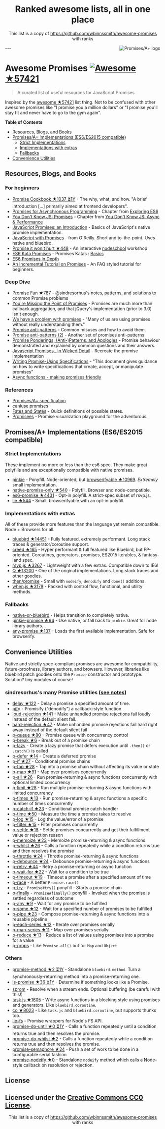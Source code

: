 <h1 align="center">
Ranked awesome lists, all in one place
</h1>
<p align="center">
	This list is a copy of <a href="https://github.com/wbinnssmith/awesome-promises">https://github.com/wbinnssmith/awesome-promises</a> with ranks
</p>
---
<a href="https://promisesaplus.com/">
    <img src="https://promisesaplus.com/assets/logo-small.png" alt="Promises/A+ logo" align="right" />
</a>

# Awesome Promises [![Awesome](https://cdn.rawgit.com/sindresorhus/awesome/d7305f38d29fed78fa85652e3a63e154dd8e8829/media/badge.svg) ★57421](https://github.com/sindresorhus/awesome)

> A curated list of useful resources for JavaScript Promises

Inspired by the [awesome ★57421](https://github.com/sindresorhus/awesome) list thing. Not to be confused with other awesome promises like "I promise you a million dollars" or "I promise you'll stay fit and never have to go to the gym again".

**Table of Contents**

- [Resources, Blogs, and Books](#resources-blogs-and-books)
- [Promises/A+ Implementations (ES6/ES2015 compatible)](#promisesa-implementations-es6es2015-compatible)
  - [Strict Implementations](#strict-implementations)
  - [Implementations with extras](#implementations-with-extras)
  - [Fallbacks](#fallbacks)
- [Convenience Utilities](#convenience-utilities)

## Resources, Blogs, and Books

### For beginners
* [Promise Cookbook ★1037 ⏳1Y](https://github.com/mattdesl/promise-cookbook) - The why, what, and how. "A brief introduction [...] primarily aimed at frontend developers".
* [Promises for Asynchronous Programming](http://exploringjs.com/es6/ch_promises.html) - Chapter from [Exploring ES6](http://exploringjs.com/)
* [You Don't Know JS: Promises](https://github.com/getify/You-Dont-Know-JS/blob/master/async%20&%20performance/ch3.md) - Chapter from [You Don't Know JS: Async & Performance](https://github.com/getify/You-Dont-Know-JS/tree/master/async%20%26%20performance)
* [JavaScript Promises: an Introduction](https://developers.google.com/web/fundamentals/getting-started/primers/promises) - Basics of JavaScript's native promise implementation.
* [JavaScript with Promises](http://shop.oreilly.com/product/0636920032151.do) - from O'Reilly. Short and to-the-point. Uses native and bluebird.
* [Promise it won't hurt ★448](https://github.com/stevekane/promise-it-wont-hurt) - An interactive [nodeschool](https://nodeschool.io/) workshop
* [ES6 Kata Promises](http://es6katas.org/) - Promises Katas : [Basics](http://tddbin.com/#?kata=es6/language/promise/basics)
* [ES6 Promises in Depth](https://ponyfoo.com/articles/es6-promises-in-depth)
* [An Incremental Tutorial on Promises](http://www.sohamkamani.com/blog/2016/08/28/incremenal-tutorial-to-promises/) - An FAQ styled tutorial for beginners.

### Deep Dive
* [Promise Fun ★787](https://github.com/sindresorhus/promise-fun) - @sindresorhus's notes, patterns, and solutions to common Promise problems
* [You're Missing the Point of Promises](https://blog.domenic.me/youre-missing-the-point-of-promises/) - Promises are much more than callback aggregation, and that jQuery's implementation (prior to 3.0) isn't enough.
* [We have a problem with promises](https://pouchdb.com/2015/05/18/we-have-a-problem-with-promises.html) - "Many of us are using promises without really understanding them."
* [Promise anti-patterns](https://github.com/petkaantonov/bluebird/wiki/Promise-anti-patterns) - Common misuses and how to avoid them.
* [Promise anti-patterns (2)](http://taoofcode.net/promise-anti-patterns/) - Another set of promises anti-patterns
* [Promise Ponderings, (Anti-)Patterns, and Apologies](https://sdgluck.github.io/2015/08/24/promise-ponderings-patterns-apologies/) - Promise behaviour demonstrated and explained by common questions and their answers.
* [Javascript Promises...In Wicked Detail](http://www.mattgreer.org/articles/promises-in-wicked-detail/) - Recreate the promise implementation
* [Writing Promise-Using Specifications](https://www.w3.org/2001/tag/doc/promises-guide) - "This document gives guidance on how to write specifications that create, accept, or manipulate promises"
* [Async functions - making promises friendly](https://developers.google.com/web/fundamentals/getting-started/primers/async-functions)

### References
* [Promises/A+ specification](https://promisesaplus.com/)
* [caniuse promises](http://caniuse.com/#feat=promises)
* [Fates and States](https://github.com/domenic/promises-unwrapping/blob/master/docs/states-and-fates.md) - Quick definitions of possible states.
* [Promisees](https://bevacqua.github.io/promisees/) - Promise visualization playground for the adventurous.

## Promises/A+ Implementations (ES6/ES2015 compatible)

### Strict Implementations
These implement no more or less than the es6 spec. They make great polyfills and are exceptionally compatible with native promises.

* [pinkie](https://github.com/floatdrop/pinkie) - Ponyfill. Node-oriented, but [browserifyable ★10969](https://github.com/substack/node-browserify). *Extremely* small implementation.
* [native-promise-only ★540](https://github.com/getify/native-promise-only) - Polyfill. Browser and node-compatible.
* [es6-promise ★4431](https://github.com/stefanpenner/es6-promise) - Opt-in polyfill. A strict-spec subset of rsvp.js.
* [lie ★544](https://github.com/calvinmetcalf/lie) - Small, browserifyable with an opt-in polyfill.

### Implementations with extras
All of these provide more features than the language yet remain compatible. Node + Browsers for all.

* [bluebird ★14451](https://github.com/petkaantonov/bluebird) - Fully featured, extremely performant. Long stack traces & generator/coroutine support.
* [creed ★165](https://github.com/briancavalier/creed) - Hyper performant & full featured like Bluebird, but FP-oriented. Coroutines, generators, promises, ES2015 iterables, & fantasy-land spec.
* [rsvp.js ★3267](https://github.com/tildeio/rsvp.js) - Lightweight with a few extras. Compatible down to IE6!
* [Q ★13200](https://github.com/kriskowal/q) - One of the original implementations. Long stack traces and other goodies.
* [then/promise](https://github.com/then/promise) - Small with `nodeify`, `denodify` and `done()` additions.
* [when.js ★3178](https://github.com/cujojs/when) - Packed with control flow, functional, and utility methods.


### Fallbacks
* [native-or-bluebird](https://www.npmjs.com/package/native-or-bluebird) - Helps transition to completely native.
* [pinkie-promise ★94](https://github.com/floatdrop/pinkie-promise) - Use native, or fall back to `pinkie`. Great for node library authors.
* [any-promise ★137](https://github.com/kevinbeaty/any-promise) - Loads the first available implementation. Safe for browserify.

## Convenience Utilities
Native and strictly spec-compliant promises are awesome for compatibility, future-proofness, library authors, and browsers. However, libraries like bluebird patch goodies onto the `Promise` constructor and prototype. Solution? tiny modules of course!

### sindresorhus's many Promise utilities ([see notes](https://github.com/sindresorhus/promise-fun))
* [delay ★122](https://github.com/sindresorhus/delay) - Delay a promise a specified amount of time.
* [pify](https://github.com/sindresorhus/pify) - Promisify ("denodify") a callback-style function.
* [loud-rejection ★141](https://github.com/sindresorhus/loud-rejection) - Make unhandled promise rejections fail loudly instead of the default silent fail.
* [hard-rejection ★47](https://github.com/sindresorhus/hard-rejection) - Make unhandled promise rejections fail hard right away instead of the default silent fail
* [p-queue ★80](https://github.com/sindresorhus/p-queue) - Promise queue with concurrency control
* [p-break ★6](https://github.com/sindresorhus/p-break) - Break out of a promise chain
* [p-lazy](https://github.com/sindresorhus/p-lazy) - Create a lazy promise that defers execution until `.then()` or `.catch()` is called
* [p-defer ★14](https://github.com/sindresorhus/p-defer) - Create a deferred promise
* [p-if ★27](https://github.com/sindresorhus/p-if) - Conditional promise chains
* [p-tap ★28](https://github.com/sindresorhus/p-tap) - Tap into a promise chain without affecting its value or state
* [p-map ★91](https://github.com/sindresorhus/p-map) - Map over promises concurrently
* [p-all ★26](https://github.com/sindresorhus/p-all) - Run promise-returning & async functions concurrently with optional limited concurrency
* [p-limit ★28](https://github.com/sindresorhus/p-limit) - Run multiple promise-returning & async functions with limited concurrency
* [p-times ★13](https://github.com/sindresorhus/p-times) - Run promise-returning & async functions a specific number of times concurrently
* [p-catch-if ★23](https://github.com/sindresorhus/p-catch-if) - Conditional promise catch handler
* [p-time ★50](https://github.com/sindresorhus/p-time) - Measure the time a promise takes to resolve
* [p-log ★15](https://github.com/sindresorhus/p-log) - Log the value/error of a promise
* [p-filter ★15](https://github.com/sindresorhus/p-filter) - Filter promises concurrently
* [p-settle ★18](https://github.com/sindresorhus/p-settle) - Settle promises concurrently and get their fulfillment value or rejection reason
* [p-memoize ★23](https://github.com/sindresorhus/p-memoize) - Memoize promise-returning & async functions
* [p-whilst ★26](https://github.com/sindresorhus/p-whilst) - Calls a function repeatedly while a condition returns true and then resolves the promise
* [p-throttle ★24](https://github.com/sindresorhus/p-throttle) - Throttle promise-returning & async functions
* [p-debounce ★24](https://github.com/sindresorhus/p-debounce) - Debounce promise-returning & async functions
* [p-retry ★44](https://github.com/sindresorhus/p-retry) - Retry a promise-returning or async function
* [p-wait-for ★22](https://github.com/sindresorhus/p-wait-for) - Wait for a condition to be true
* [p-timeout ★19](https://github.com/sindresorhus/p-timeout) - Timeout a promise after a specified amount of time
* [p-race](https://github.com/sindresorhus/p-race) - A better `Promise.race()`
* [p-try](https://github.com/sindresorhus/p-try) - `Promise#try()` ponyfill - Starts a promise chain
* [p-finally](https://github.com/sindresorhus/p-finally) - `Promise#finally()` ponyfill - Invoked when the promise is settled regardless of outcome
* [p-any ★9](https://github.com/sindresorhus/p-any) - Wait for any promise to be fulfilled
* [p-some ★12](https://github.com/sindresorhus/p-some) - Wait for a specified number of promises to be fulfilled
* [p-pipe ★23](https://github.com/sindresorhus/p-pipe) - Compose promise-returning & async functions into a reusable pipeline
* [p-each-series ★12](https://github.com/sindresorhus/p-each-series) - Iterate over promises serially
* [p-map-series ★11](https://github.com/sindresorhus/p-map-series) - Map over promises serially
* [p-reduce ★13](https://github.com/sindresorhus/p-reduce) - Reduce a list of values using promises into a promise for a value
* [p-props](https://github.com/sindresorhus/p-props) - Like `Promise.all()` but for `Map` and `Object`

### Others
* [promise-method ★2 ⏳1Y](https://github.com/wbinnssmith/promise-method) - Standalone `bluebird.method`. Turn a synchronously-returning method into a promise-returning one.
* [is-promise ★36 ⏳1Y](https://github.com/then/is-promise) - Determine if something looks like a Promise.
* [sprom](https://github.com/then/sprom) - Resolve when a stream ends. Optional buffering (be careful with this!)
* [task.js ★1605](https://github.com/mozilla/task.js) - Write async functions in a blocking style using promises and generators. Like `bluebird.coroutine`.
* [co ★8023](https://github.com/tj/co) - Like `task.js` and `bluebird.coroutine`, but supports thunks too.
* [lie-fs](https://www.npmjs.com/package/lie-fs) - Promise wrappers for Node's FS API.
* [promise-do-until ★0 ⏳1Y](https://github.com/busterc/promise-do-until) - Calls a function repeatedly until a condition returns true and then resolves the promise.
* [promise-do-whilst ★2](https://github.com/busterc/promise-do-whilst) - Calls a function repeatedly while a condition returns true and then resolves the promise.
* [promise-semaphore ★24](https://github.com/samccone/promise-semaphore) - Push a set of work to be done in a configurable serial fashion
* [promise-nodeify ★0](https://github.com/kevinoid/promise-nodeify) - Standalone `nodeify` method which calls a Node-style callback on resolution or rejection.

## License
Licensed under the [Creative Commons CC0 License](https://creativecommons.org/publicdomain/zero/1.0/).
---
<p align="center">
	This list is a copy of <a href="https://github.com/wbinnssmith/awesome-promises">https://github.com/wbinnssmith/awesome-promises</a> with ranks
</p>
